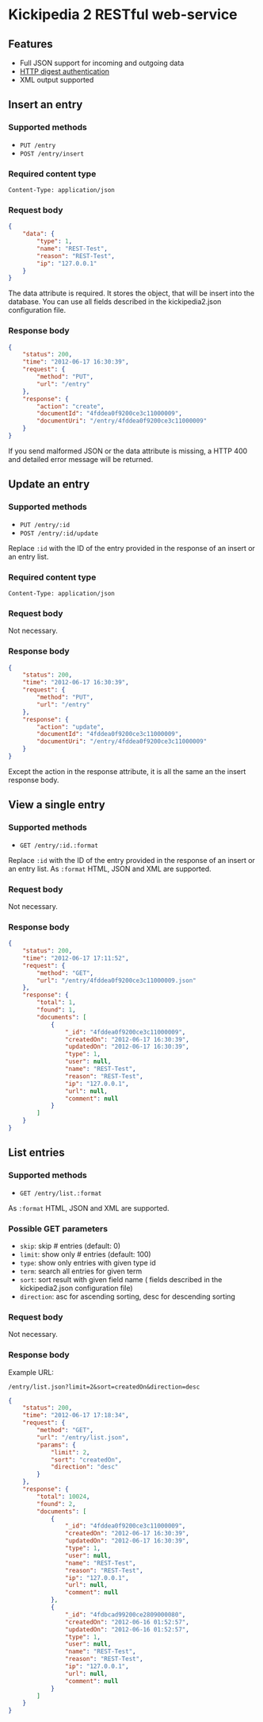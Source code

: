 # Kickipedia 2 RESTful web-service #

## Features ##

- Full JSON support for incoming and outgoing data
- [HTTP digest authentication](http://en.wikipedia.org/wiki/Digest_access_authentication)
- XML output supported 

## Insert an entry ##

### Supported methods

- `PUT /entry`
- `POST /entry/insert`

### Required content type ###

`Content-Type: application/json`

### Request body ###

```json
{
	"data": {
		"type": 1,
		"name": "REST-Test",
		"reason": "REST-Test",
		"ip": "127.0.0.1"	
	}
}
```
The data attribute is required. It stores the object, that will be insert into the database. You can use all fields described in the kickipedia2.json configuration file.

### Response body ###

```json
{
    "status": 200,
    "time": "2012-06-17 16:30:39",
    "request": {
        "method": "PUT",
        "url": "/entry"
    },
    "response": {
        "action": "create",
        "documentId": "4fddea0f9200ce3c11000009",
        "documentUri": "/entry/4fddea0f9200ce3c11000009"
    }
}
```

If you send malformed JSON or the data attribute is missing, a HTTP 400 and detailed error message will be returned.

## Update an entry ##

### Supported methods

- `PUT /entry/:id`
- `POST /entry/:id/update`

Replace `:id` with the ID of the entry provided in the response of an insert or an entry list.

### Required content type ###

`Content-Type: application/json`

### Request body ###

Not necessary.

### Response body ###

```json
{
    "status": 200,
    "time": "2012-06-17 16:30:39",
    "request": {
        "method": "PUT",
        "url": "/entry"
    },
    "response": {
        "action": "update",
        "documentId": "4fddea0f9200ce3c11000009",
        "documentUri": "/entry/4fddea0f9200ce3c11000009"
    }
}
```

Except the action in the response attribute, it is all the same an the insert response body.

## View a single entry ##

### Supported methods

- `GET /entry/:id.:format`

Replace `:id` with the ID of the entry provided in the response of an insert or an entry list. As `:format` HTML, JSON and XML are supported.

### Request body ###

Not necessary.

### Response body ###

```json
{
    "status": 200,
    "time": "2012-06-17 17:11:52",
    "request": {
        "method": "GET",
        "url": "/entry/4fddea0f9200ce3c11000009.json"
    },
    "response": {
        "total": 1,
        "found": 1,
        "documents": [
            {
                "_id": "4fddea0f9200ce3c11000009",
                "createdOn": "2012-06-17 16:30:39",
                "updatedOn": "2012-06-17 16:30:39",
                "type": 1,
                "user": null,
                "name": "REST-Test",
                "reason": "REST-Test",
                "ip": "127.0.0.1",
                "url": null,
                "comment": null
            }
        ]
    }
}
```

## List entries ##

### Supported methods

- `GET /entry/list.:format`

 As `:format` HTML, JSON and XML are supported.

### Possible GET parameters

- `skip`: skip # entries (default: 0)
- `limit`: show only # entries (default: 100)
- `type`: show only entries with given type id
- `term`: search all entries for given term
- `sort`: sort result with given field name ( fields described in the kickipedia2.json configuration file)
- `direction`: asc for ascending sorting, desc for descending sorting

### Request body ###

Not necessary.

### Response body ###

Example URL:

`/entry/list.json?limit=2&sort=createdOn&direction=desc`

```json
{
    "status": 200,
    "time": "2012-06-17 17:18:34",
    "request": {
        "method": "GET",
        "url": "/entry/list.json",
        "params": {
            "limit": 2,
            "sort": "createdOn",
            "direction": "desc"
        }
    },
    "response": {
        "total": 10024,
        "found": 2,
        "documents": [
            {
                "_id": "4fddea0f9200ce3c11000009",
                "createdOn": "2012-06-17 16:30:39",
                "updatedOn": "2012-06-17 16:30:39",
                "type": 1,
                "user": null,
                "name": "REST-Test",
                "reason": "REST-Test",
                "ip": "127.0.0.1",
                "url": null,
                "comment": null
            },
            {
                "_id": "4fdbcad99200ce2809000080",
                "createdOn": "2012-06-16 01:52:57",
                "updatedOn": "2012-06-16 01:52:57",
                "type": 1,
                "user": null,
                "name": "REST-Test",
                "reason": "REST-Test",
                "ip": "127.0.0.1",
                "url": null,
                "comment": null
            }
        ]
    }
}
```